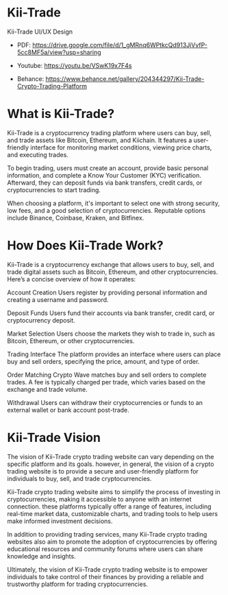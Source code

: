 # Kii-Trade

Kii-Trade UI/UX Design

- PDF: https://drive.google.com/file/d/1_gMRnq6WPtkcQd913JjVvfP-5cc8MF5a/view?usp=sharing

- Youtube: https://youtu.be/VSwK19x7F4s

- Behance: https://www.behance.net/gallery/204344297/Kii-Trade-Crypto-Trading-Platform

# What is Kii-Trade?

Kii-Trade is a cryptocurrency trading platform where users can buy, sell, and trade assets like Bitcoin, Ethereum, and Kiichain. It features a user-friendly interface for monitoring market conditions, viewing price charts, and executing trades.

To begin trading, users must create an account, provide basic personal information, and complete a Know Your Customer (KYC) verification. Afterward, they can deposit funds via bank transfers, credit cards, or cryptocurrencies to start trading.

When choosing a platform, it's important to select one with strong security, low fees, and a good selection of cryptocurrencies. Reputable options include Binance, Coinbase, Kraken, and Bitfinex.

# How Does Kii-Trade Work?

Kii-Trade is a cryptocurrency exchange that allows users to buy, sell, and trade digital assets such as Bitcoin, Ethereum, and other cryptocurrencies. Here’s a concise overview of how it operates:

Account Creation
Users register by providing personal information and creating a username and password.

Deposit Funds
Users fund their accounts via bank transfer, credit card, or cryptocurrency deposit.

Market Selection
Users choose the markets they wish to trade in, such as Bitcoin, Ethereum, or other cryptocurrencies.

Trading Interface
The platform provides an interface where users can place buy and sell orders, specifying the price, amount, and type of order.

Order Matching
Crypto Wave matches buy and sell orders to complete trades. A fee is typically charged per trade, which varies based on the exchange and trade volume.

Withdrawal
Users can withdraw their cryptocurrencies or funds to an external wallet or bank account post-trade.

# Kii-Trade Vision

The vision of Kii-Trade crypto trading website can vary depending on the specific platform and its goals. however, in general, the vision of a crypto trading website is to provide a secure and user-friendly platform for individuals to buy, sell, and trade cryptocurrencies.

Kii-Trade crypto trading website aims to simplify the process of investing in cryptocurrencies, making it accessible to anyone with an internet connection. these platforms typically offer a range of features, including real-time market data, customizable charts, and trading tools to help users make informed investment decisions.

In addition to providing trading services, many Kii-Trade crypto trading websites also aim to promote the adoption of cryptocurrencies by offering educational resources and community forums where users can share knowledge and insights.

Ultimately, the vision of Kii-Trade crypto trading website is to empower individuals to take control of their finances by providing a reliable and trustworthy platform for trading cryptocurrencies.
